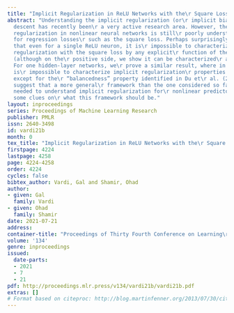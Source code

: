 ```yaml
---
title: "Implicit Regularization in ReLU Networks with the\r Square Loss"
abstract: "Understanding the implicit regularization (or\r implicit bias) of gradient
  descent has recently been\r a very active research area. However, the implicit\r
  regularization in nonlinear neural networks is still\r poorly understood, especially
  for regression losses\r such as the square loss. Perhaps surprisingly, we\r prove
  that even for a single ReLU neuron, it is\r impossible to characterize the implicit\r
  regularization with the square loss by any explicit\r function of the model parameters
  (although on the\r positive side, we show it can be characterized\r approximately).
  For one hidden-layer networks, we\r prove a similar result, where in general it
  is\r impossible to characterize implicit regularization\r properties in this manner,
  except for the\r “balancedness” property identified in Du et\r al. (2018). Our results
  suggest that a more general\r framework than the one considered so far may be\r
  needed to understand implicit regularization for\r nonlinear predictors, and provides
  some clues on\r what this framework should be."
layout: inproceedings
series: Proceedings of Machine Learning Research
publisher: PMLR
issn: 2640-3498
id: vardi21b
month: 0
tex_title: "Implicit Regularization in ReLU Networks with the\r Square Loss"
firstpage: 4224
lastpage: 4258
page: 4224-4258
order: 4224
cycles: false
bibtex_author: Vardi, Gal and Shamir, Ohad
author:
- given: Gal
  family: Vardi
- given: Ohad
  family: Shamir
date: 2021-07-21
address:
container-title: "Proceedings of Thirty Fourth Conference on Learning\r Theory"
volume: '134'
genre: inproceedings
issued:
  date-parts:
  - 2021
  - 7
  - 21
pdf: http://proceedings.mlr.press/v134/vardi21b/vardi21b.pdf
extras: []
# Format based on citeproc: http://blog.martinfenner.org/2013/07/30/citeproc-yaml-for-bibliographies/
---
```

